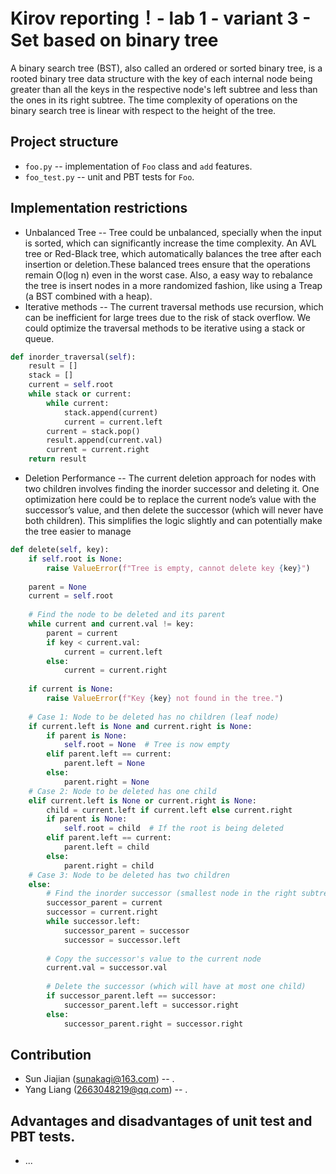 # Kirov reporting！- lab 1 - variant 3 - Set based on binary tree

A binary search tree (BST), also called an ordered or sorted binary tree,
is a rooted binary tree data structure with the key of each internal node
being greater than all the keys in the respective node's left subtree and
less than the ones in its right subtree. The time complexity of operations
on the binary search tree is linear with respect to the height of the tree.

## Project structure

- `foo.py` -- implementation of `Foo` class and `add` features.
- `foo_test.py` -- unit and PBT tests for `Foo`.

## Implementation restrictions

- Unbalanced Tree -- Tree could be unbalanced, specially when the input is
sorted, which can significantly increase the time complexity. An AVL tree
or Red-Black tree, which automatically balances the tree after each insertion
or deletion.These balanced trees ensure that the operations remain O(log n)
even in the worst case. Also, a easy way to rebalance the tree is insert
nodes in a more randomized fashion, like using a Treap (a BST combined
with a heap).
- Iterative methods -- The current traversal methods use recursion, which
can be inefficient for large trees due to the risk of stack overflow. We
could optimize the traversal methods to be iterative using a stack or queue.
```python
def inorder_traversal(self):
    result = []
    stack = []
    current = self.root
    while stack or current:
        while current:
            stack.append(current)
            current = current.left
        current = stack.pop()
        result.append(current.val)
        current = current.right
    return result
```
- Deletion Performance -- The current deletion approach for nodes with two
children involves finding the inorder successor and deleting it. One optimization
here could be to replace the current node’s value with the successor’s value, and
then delete the successor (which will never have both children). This simplifies
the logic slightly and can potentially make the tree easier to manage
```python
def delete(self, key):
    if self.root is None:
        raise ValueError(f"Tree is empty, cannot delete key {key}")
    
    parent = None
    current = self.root
    
    # Find the node to be deleted and its parent
    while current and current.val != key:
        parent = current
        if key < current.val:
            current = current.left
        else:
            current = current.right
    
    if current is None:
        raise ValueError(f"Key {key} not found in the tree.")
    
    # Case 1: Node to be deleted has no children (leaf node)
    if current.left is None and current.right is None:
        if parent is None:
            self.root = None  # Tree is now empty
        elif parent.left == current:
            parent.left = None
        else:
            parent.right = None
    # Case 2: Node to be deleted has one child
    elif current.left is None or current.right is None:
        child = current.left if current.left else current.right
        if parent is None:
            self.root = child  # If the root is being deleted
        elif parent.left == current:
            parent.left = child
        else:
            parent.right = child
    # Case 3: Node to be deleted has two children
    else:
        # Find the inorder successor (smallest node in the right subtree)
        successor_parent = current
        successor = current.right
        while successor.left:
            successor_parent = successor
            successor = successor.left
        
        # Copy the successor's value to the current node
        current.val = successor.val
        
        # Delete the successor (which will have at most one child)
        if successor_parent.left == successor:
            successor_parent.left = successor.right
        else:
            successor_parent.right = successor.right
```

## Contribution

- Sun Jiajian (sunakagi@163.com) -- .
- Yang Liang (2663048219@qq.com) -- .

## Advantages and disadvantages of unit test and PBT tests.

- ...
